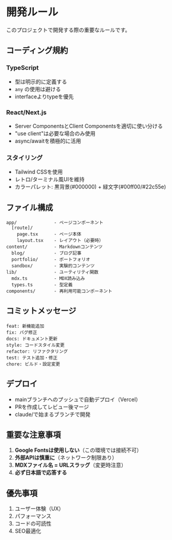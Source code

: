 # 開発ルール

このプロジェクトで開発する際の重要なルールです。

## コーディング規約

### TypeScript
- 型は明示的に定義する
- `any` の使用は避ける
- interfaceよりtypeを優先

### React/Next.js
- Server ComponentsとClient Componentsを適切に使い分ける
- "use client"は必要な場合のみ使用
- async/awaitを積極的に活用

### スタイリング
- Tailwind CSSを使用
- レトロ/ターミナル風UIを維持
- カラーパレット: 黒背景(#000000) + 緑文字(#00ff00/#22c55e)

## ファイル構成

```
app/              - ページコンポーネント
  [route]/
    page.tsx      - ページ本体
    layout.tsx    - レイアウト（必要時）
content/          - Markdownコンテンツ
  blog/           - ブログ記事
  portfolio/      - ポートフォリオ
  sandbox/        - 実験的コンテンツ
lib/              - ユーティリティ関数
  mdx.ts          - MDX読み込み
  types.ts        - 型定義
components/       - 再利用可能コンポーネント
```

## コミットメッセージ

```
feat: 新機能追加
fix: バグ修正
docs: ドキュメント更新
style: コードスタイル変更
refactor: リファクタリング
test: テスト追加・修正
chore: ビルド・設定変更
```

## デプロイ

- mainブランチへのプッシュで自動デプロイ（Vercel）
- PRを作成してレビュー後マージ
- claude/で始まるブランチで開発

## 重要な注意事項

1. **Google Fontsは使用しない**（この環境では接続不可）
2. **外部APIは慎重に**（ネットワーク制限あり）
3. **MDXファイル名 = URLスラッグ**（変更時注意）
4. **必ず日本語で応答する**

## 優先事項

1. ユーザー体験（UX）
2. パフォーマンス
3. コードの可読性
4. SEO最適化
